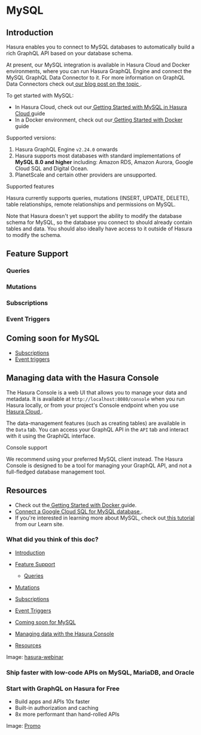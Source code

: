 # MySQL

## Introduction​

Hasura enables you to connect to MySQL databases to automatically build a rich GraphQL API based on your database
schema.

At present, our MySQL integration is available in Hasura Cloud and Docker environments, where you can run Hasura GraphQL
Engine and connect the MySQL GraphQL Data Connector to it. For more information on GraphQL Data Connectors check out[ our blog post on the topic ](https://hasura.io/blog/hasura-graphql-data-connectors/).

To get started with MySQL:

- In Hasura Cloud, check out our[ Getting Started with MySQL in Hasura Cloud ](https://hasura.io/docs/latest/databases/mysql/cloud/)guide
- In a Docker environment, check out our[ Getting Started with Docker ](https://hasura.io/docs/latest/databases/mysql/docker/)guide


Supported versions:

1. Hasura GraphQL Engine `v2.24.0` onwards
2. Hasura supports most databases with standard implementations of **MySQL 8.0 and higher** including: Amazon RDS,
Amazon Aurora, Google Cloud SQL and Digital Ocean.
3. PlanetScale and certain other providers are unsupported.


Supported features

Hasura currently supports queries, mutations (INSERT, UPDATE, DELETE), table relationships, remote relationships and
permissions on MySQL.

Note that Hasura doesn't yet support the ability to modify the database schema for MySQL, so the database you connect to
should already contain tables and data. You should also ideally have access to it outside of Hasura to modify the
schema.

## Feature Support​

### Queries​

### Mutations​

### Subscriptions​

### Event Triggers​

## Coming soon for MySQL​

- [ Subscriptions ](https://hasura.io/docs/latest/subscriptions/overview/)
- [ Event triggers ](https://hasura.io/docs/latest/event-triggers/overview/)


## Managing data with the Hasura Console​

The Hasura Console is a web UI that allows you to manage your data and metadata. It is available at `http://localhost:8080/console` when you run Hasura locally, or from your project's Console endpoint when you use[ Hasura Cloud ](https://cloud.hasura.io).

The data-management features (such as creating tables) are available in the `Data` tab. You can access your GraphQL API
in the `API` tab and interact with it using the GraphiQL interface.

Console support

We recommend using your preferred MySQL client instead. The Hasura Console is designed to be a tool for managing
your GraphQL API, and not a full-fledged database management tool.

## Resources​

- Check out the[ Getting Started with Docker ](https://hasura.io/docs/latest/databases/mysql/docker/)guide.
- [ Connect a Google Cloud SQL for MySQL database ](https://hasura.io/docs/latest/databases/mysql/gcp/).
- If you're interested in learning more about MySQL, check out[ this tutorial ](https://hasura.io/learn/database/mysql/introduction/)from our Learn site.


### What did you think of this doc?

- [ Introduction ](https://hasura.io/docs/latest/databases/mysql/index/#feature-support/#introduction)
- [ Feature Support ](https://hasura.io/docs/latest/databases/mysql/index/#feature-support/#feature-support)
    - [ Queries ](https://hasura.io/docs/latest/databases/mysql/index/#feature-support/#queries)

- [ Mutations ](https://hasura.io/docs/latest/databases/mysql/index/#feature-support/#mutations)

- [ Subscriptions ](https://hasura.io/docs/latest/databases/mysql/index/#feature-support/#subscriptions)

- [ Event Triggers ](https://hasura.io/docs/latest/databases/mysql/index/#feature-support/#event-triggers)
- [ Coming soon for MySQL ](https://hasura.io/docs/latest/databases/mysql/index/#feature-support/#coming-soon-for-mysql)
- [ Managing data with the Hasura Console ](https://hasura.io/docs/latest/databases/mysql/index/#feature-support/#managing-data-with-the-hasura-console)
- [ Resources ](https://hasura.io/docs/latest/databases/mysql/index/#feature-support/#resources)


Image: [ hasura-webinar ](https://res.cloudinary.com/dh8fp23nd/image/upload/v1683628053/main-web/Group_11457_vceb9f.png)

### Ship faster with low-code APIs on MySQL, MariaDB, and Oracle

### Start with GraphQL on Hasura for Free

- Build apps and APIs 10x faster
- Built-in authorization and caching
- 8x more performant than hand-rolled APIs


Image: [ Promo ](https://hasura.io/docs/assets/images/hasura-free-ff60e409244e0ea12b5a3045d1a9096b.png)